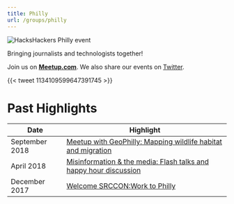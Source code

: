 ```yaml
---
title: Philly
url: /groups/philly
---
```


![HacksHackers Philly event](https://secure.meetupstatic.com/photos/event/3/9/e/f/highres_453914831.jpeg)

Bringing journalists and technologists together!

Join us on **[Meetup.com](https://www.meetup.com/Hacks-Hackers-Philadelphia/)**. We also share our events on [Twitter](https://twitter.com/HacksHackersPHL).

{{< tweet 1134109599647391745 >}}

# Past Highlights

| **Date**  | **Highlight** |  
|-----------|---------------|  
| September 2018 | [Meetup with GeoPhilly: Mapping wildlife habitat and migration](https://www.meetup.com/Hacks-Hackers-Philadelphia/events/253548340/) |
| April 2018 | [Misinformation & the media: Flash talks and happy hour discussion](https://www.meetup.com/Hacks-Hackers-Philadelphia/events/249201937/) |   
| December 2017 | [Welcome SRCCON:Work to Philly](https://www.meetup.com/Hacks-Hackers-Philadelphia/events/244943614/) |
